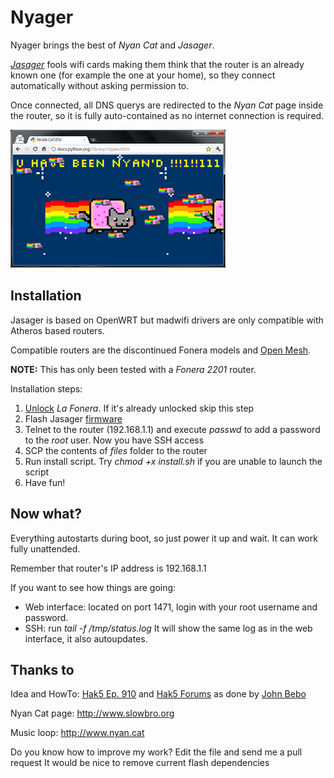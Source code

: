 Nyager
======

Nyager brings the best of *Nyan Cat* and *Jasager*.

[*Jasager*](http://www.digininja.org/jasager/) fools wifi cards making them think that the router is an already known one (for example the one at your home), so they connect automatically without asking permission to.

Once connected, all DNS querys are redirected to the *Nyan Cat* page inside the router, so it is fully auto-contained as no internet connection is required.

<img style="float:center" src="https://github.com/chiva/Nyager/raw/master/images/nyan.png" />

Installation
------------

Jasager is based on OpenWRT but madwifi drivers are only compatible with Atheros based routers.

Compatible routers are the discontinued Fonera models and [Open Mesh](http://www.open-mesh.com).

**NOTE:** This has only been tested with a *Fonera 2201* router.

Installation steps:

1. [Unlock](http://www.fonboard.nl/w/index.php/HowTo_Foneraplus_unlocking2) *La Fonera*. If it's already unlocked skip this step
2. Flash Jasager [firmware](http://www.digininja.org/files/jasager_firmware_1.0.tar.bz2)
3. Telnet to the router (192.168.1.1) and execute *passwd* to add a password to the *root* user. Now you have SSH access
4. SCP the contents of *files* folder to the router
5. Run install script. Try *chmod +x install.sh* if you are unable to launch the script
6. Have fun!

Now what?
---------

Everything autostarts during boot, so just power it up and wait. It can work fully unattended.

Remember that router's IP address is 192.168.1.1

If you want to see how things are going:

- Web interface: located on port 1471, login with your root username and password.
- SSH: run *tail -f /tmp/status.log* It will show the same log as in the web interface, it also autoupdates.

Thanks to
---------

Idea and  HowTo: [Hak5 Ep. 910](http://www.hak5.org/episodes/episode-910) and [Hak5 Forums](http://www.hak5.org/forums/index.php?showtopic=17379) as done by [John Bebo](http://beboblog.johnbebo.com/2010/03/13/fon2100-and-jasager.aspx)

Nyan Cat page: http://www.slowbro.org

Music loop: http://www.nyan.cat

Do you know how to improve my work? Edit the file and send me a pull request
It would be nice to remove current flash dependencies